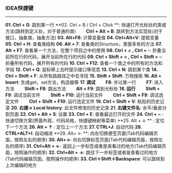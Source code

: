 ### IDEA快捷键
---

**01.  Ctrl + G**:   跳到某一行
**02.  Ctrl + B / Ctrl + Click **:   快速打开光标处的类或方法(跳转到定义处，对于普通的类)
&emsp;&emsp;**Ctrl + Alt + B**:   跳转到方法实现处(对于接口，抽象类，抽象方法)
**03.  Alt+F8**:   计算变量值
**04. Ctrl+Alt+V**:   提取变量
**05. Ctrl + H**:   查看类结构
**06. Alt + 7**:   查看类的Structure，里面多有的方法
**07. Alt + F7**:   查看某一个方法，在整个项目之中的使用
**08. Ctrl + = , Ctrl + -**:   折叠当前所在行的代码，展开当前所在行的代码
**09. Ctrl + Shift + = , Ctrl + Shift + -**:   折叠所有代码，展开所有的代码
**10. Ctrl + F12**:   查看一个类之中的所有的方法和字段
**12. Ctrl + Q**:   鼠标移上去时提示接口等信息
**13. Ctrl + N**:   跳到某个类
**14. Ctrl + Shift + F**:   从所有路路径之中去寻找
**15. Shift + Shift**:   万物搜索
**16. Alt + Insert**:   生成get，set方法，构造器等
**17. 调试**
&emsp;&emsp;**F8**:   步过某一行
&emsp;&emsp;**F7**:   进入方法
&emsp;&emsp;**Shift + F8**:   跳出方法
&emsp;&emsp;**Alt + F9**:   跳到光标处
**18. 运行**
&emsp;&emsp;**Shift + F9**:   调试当前文件
&emsp;&emsp;**Shift + F10**:   运行当前文件
&emsp;&emsp;**Ctrl + Shift + F9**:   调试选定文件
&emsp;&emsp;**Ctrl + Shift + F10**:   运行选定文件
**19. Ctrl + Shift + V**:   粘贴的历史记录
**20. 右键-> Local history**:   此文件修改的历史记录
**21. 右键文件名**:   水平/垂直分割页面
**22. Ctrl + Alt + S**:   设置
**23. Ctrl + E**:   查看最近打开的文件
**24. Ctrl + ~** :   快速切换方案(界面外观，代码风格，快捷键映射等菜单)
**25. Alt + ↓ ** :   定位下一个方法
**26. Alt + ↑** :   定位上一个方法
**27. CTRL+J**:   自动代码
**28. CTRL+ALT+I**:   自动缩进
**29. Alt+ ← **:   向左切换便签页面(Tab代码编辑页面，按照左右的顺序)
**30. Alt+→**:   向右切换标签页面(Tab代码编辑页面，按照左右的顺序)
**31. Ctrl+Alt + ←**:   返回上一步标签或者是查看过的地方(Tab代码编辑页面，按照操作的顺序)
**32. Ctrl+Alt + →**:   跳往下一步标签或者是查看过的地方(Tab代码编辑页面，按照操作的顺序)
**33. Ctrl＋Shift＋Backspace**:   可以跳转到上次编辑的地方

